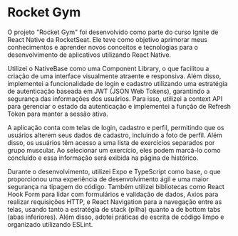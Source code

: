 # Rocket Gym

O projeto "Rocket Gym" foi desenvolvido como parte do curso Ignite de React Native da RocketSeat. Ele teve como objetivo aprimorar meus conhecimentos e aprender novos conceitos e tecnologias para o desenvolvimento de aplicativos utilizando React Native.

Utilizei o NativeBase como uma Component Library, o que facilitou a criação de uma interface visualmente atraente e responsiva. Além disso, implementei a funcionalidade de login e cadastro utilizando uma estratégia de autenticação baseada em JWT (JSON Web Tokens), garantindo a segurança das informações dos usuários. Para isso, utilizei a context API para gerenciar o estado da autenticação e implementei a função de Refresh Token para manter a sessão ativa.

A aplicação conta com telas de login, cadastro e perfil, permitindo que os usuários alterem seus dados de cadastro, incluindo a foto de perfil. Além disso, os usuários têm acesso a uma lista de exercícios separados por grupo muscular. Ao selecionar um exercício, eles podem marcá-lo como concluído e essa informação será exibida na página de histórico.

Durante o desenvolvimento, utilizei Expo e TypeScript como base, o que proporcionou uma experiência de desenvolvimento ágil e uma maior segurança na tipagem do código. Também utilizei bibliotecas como React Hook Form para lidar com formulários e validação de dados, Axios para realizar requisições HTTP, e React Navigation para a navegação entre as telas, usando tanto a estratégia de stack (pilha) quanto a de bottom tabs (abas inferiores). Além disso, adotei práticas de escrita de código limpo e organizado utilizando ESLint.